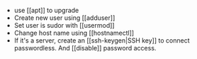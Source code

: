 - use [[apt]] to upgrade
- Create new user using [[adduser]]
- Set user is sudor with [[usermod]]
- Change host name using [[hostnamectl]]
- If it's a server, create an [[ssh-keygen|SSH key]]  to connect passwordless. And [[disable]] password access.
